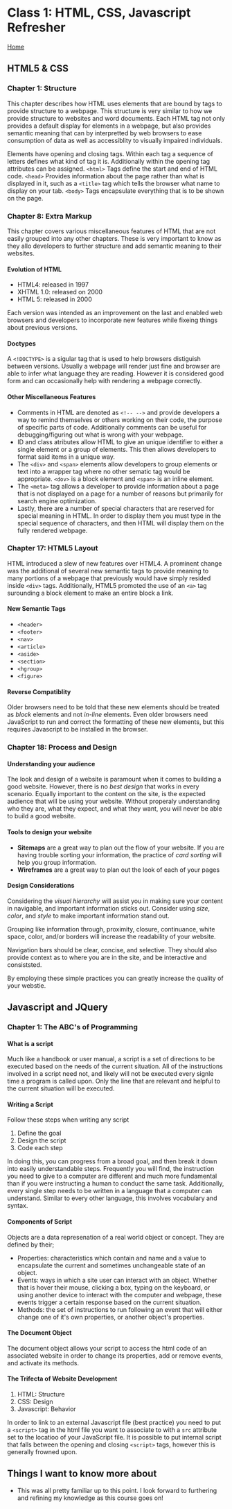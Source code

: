 # Class 1: HTML, CSS, Javascript Refresher

[Home](../index.md)

## HTML5 & CSS

### Chapter 1: Structure

This chapter describes how HTML uses elements that are bound by tags to provide structure to a webpage. This structure is very similar to how we provide structure to websites and word documents. Each HTML tag not only provides a default display for elements in a webpage, but also provides semantic meaning that can by interpretted by web browsers to ease consumption of data as well as accessiblity to visually impaired individuals.

Elements have opening and closing tags. Within each tag a sequence of letters defines what kind of tag it is. Additionally within the opening tag attributes can be assigned. `<html>` Tags define the start and end of HTML code. `<head>` Provides information about the page rather than what is displayed in it, such as a `<title>` tag which tells the browser what name to display on your tab. `<body>` Tags encapsulate everything that is to be shown on the page.

### Chapter 8: Extra Markup

This chapter covers various miscellaneous features of HTML that are not easily grouped into any other chapters. These is very important to know as they allo developers to further structure and add semantic meaning to their websites.

#### Evolution of HTML

- HTML4: released in 1997
- XHTML 1.0: released on 2000
- HTML 5: released in 2000

Each version was intended as an improvement on the last and enabled web browsers and developers to incorporate new features while fixeing things about previous versions. 

#### Doctypes

A `<!DOCTYPE>` is a sigular tag that is used to help browsers distiguish between versions. Usually a webpage will render just fine and browser are able to infer what language they are reading. However it is considered good form and can occasionally help with rendering a webpage correctly.

#### Other Miscellaneous Features

- Comments in HTML are denoted as `<!-- -->` and provide developers a way to remind themselves or others working on their code, the purpose of specific parts of code. Additionally comments can be useful for debugging/figuring out what is wrong with your webpage.
- ID and class atributes allow HTML to give an unique identifier to either a single element or a group of elements. This then allows developers to format said items in a unique way.
- The `<div>` and `<span>` elements allow developers to group elements or text into a wrapper tag where no other sematic tag would be appropriate. `<dov>` is a block element and `<span>` is an inline element.
- The `<meta>` tag allows a developer to provide information about a page that is not displayed on a page for a number of reasons but primarily for search engine optimization.
- Lastly, there are a number of special characters that are reserved for special meaning in HTML. In order to display them you must type in the special sequence of characters, and then HTML will display them on the fully rendered webpage.

### Chapter 17: HTML5 Layout

HTML introduced a slew of new features over HTML4. A prominent change was the additional of several new semantic tags to provide meaning to many portions of a webpage that previously would have simply resided inside `<div>` tags. Additionally, HTML5 promoted the use of an `<a>` tag surounding a block element to make an entire block a link.

#### New Semantic Tags

- `<header>`
- `<footer>`
- `<nav>`
- `<article>`
- `<aside>`
- `<section>`
- `<hgroup>`
- `<figure>`

#### Reverse Compatiblity

Older browsers need to be told that these new elements should be treated as *block* elements and not *in-line* elements. Even older browsers need JavaScript to run and correct the formatting of these new elements, but this requires Javascript to be installed in the browser.

### Chapter 18: Process and Design

#### Understanding your audience

The look and design of a website is paramount when it comes to building a good website. However, there is no *best design* that works in every scenario. Equally important to the content on the site, is the expected audience that will be using your website. Without properaly understanding who they are, what they expect, and what they want, you will never be able to build a good website.

#### Tools to design your website

- **Sitemaps** are a great way to plan out the flow of your website. If you are having trouble sorting your information, the practice of *card sorting* will help you group information.
- **Wireframes** are a great way to plan out the look of each of your pages

#### Design Considerations

Considering the *visual hierarchy* will assist you in making sure your content in navigable, and important information sticks out. Consider using *size*, *color*, and *style* to make important information stand out.

Grouping like information through, proximity, closure, continuance, white space, color, and/or borders will increase the readability of your website.

Navigation bars should be clear, concise, and selective. They should also provide context as to where you are in the site, and be interactive and consiststed.

By employing these simple practices you can greatly increase the quality of your webstie.

## Javascript and JQuery

### Chapter 1: The ABC's of Programming

#### What is a script

Much like a handbook or user manual, a script is a set of directions to be executed based on the needs of the current situation. All of the instructions involved in a script need not, and likely will not be executed every signle time a program is called upon. Only the line that are relevant and helpful to the current situation will be executed.

#### Writing a Script

Follow these steps when writing any script

1. Define the goal
2. Design the script
3. Code each step

In doing this, you can progress from a broad goal, and then break it down into easily understandable steps. Frequently you will find, the instruction you need to give to a computer are different and much more fundamental than if you were instructing a human to conduct the same task. Additionally, every single step needs to be written in a language that a computer can understand. Similar to every other language, this involves vocabulary and syntax.

#### Components of Script

Objects are a data represenation of a real world object or concept. They are defined by their;

- Properties: characteristics which contain and name and a value to encapsulate the current and sometimes unchangeable state of an object.
- Events: ways in which a site user can interact with an object. Whether that is hover their mouse, clicking a box, typing on the keyboard, or using another device to interact with the computer and webpage, these events trigger a certain response based on the current situation.
- Methods: the set of instructions to run following an event that will either change one of it's own properties, or another object's properties.

#### The Document Object

The document object allows your script to access the html code of an associated website in order to change its properties, add or remove events, and activate its methods.

#### The Trifecta of Website Development

1. HTML: Structure
2. CSS: Design
3. Javascript: Behavior

In order to link to an external Javascript file (best practice) you need to put a `<script>` tag in the html file you want to associate to with a `src` attribute set to the locatioo of your JavaScript file. It is possible to put internal script that falls between the opening and closing `<script>` tags, however this is generally frowned upon.

## Things I want to know more about

- This was all pretty familiar up to this point. I look forward to furthering and refining my knowledge as this course goes on!

